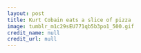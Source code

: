 ```yaml
---
layout: post
title: Kurt Cobain eats a slice of pizza
image: tumblr_m1c29sEU771qb5b3po1_500.gif
credit_name: null
credit_url: null
---
```


